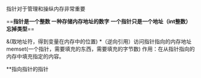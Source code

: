 指针对于管理和操纵内存非常重要

==**指针是一个整数  一种存储内存地址的数字 一个指针只是一个地址（int整数）忘掉类型**==

&(取地址符，得到变量在内存中的位置)
\*（逆向引用）访问指针指向的内存地址
memset(一个指针，需要填充的东西，需要填充的字节数)   作用：在从指针指向的内存中填充指定的内容。

\*\*指向指针的指针
